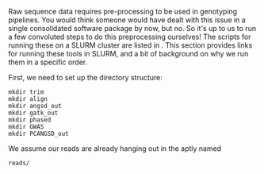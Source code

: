Raw sequence data requires pre-processing to be used in genotyping pipelines. You would think someone would have dealt with this issue in a single consolidated software package
by now, but no. So it's up to us to run a few convoluted steps to do this preprocessing ourselves! The scripts for running these on a SLURM cluster are listed in
<LOCATION FOR FUTURE TONY> .
This section provides links for running these tools in SLURM, and a bit of background on why we run them in a specific order.

First, we need to set up the directory structure:
  
```
mkdir trim
mkdir align
mkdir angsd_out
mkdir gatk_out
mkdir phased
mkdir GWAS
mkdir PCANGSD_out 
```
We assume our reads are already hanging out in the aptly named
  
```
reads/
```
